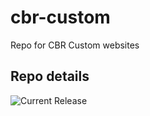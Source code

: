 # cbr-custom
Repo for CBR Custom websites 


## Repo details

![Current Release](https://img.shields.io/badge/release-v0.2.5-blue)

